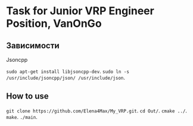 # Task for Junior VRP Engineer Position, VanOnGo

## Зависимости

Jsoncpp

`sudo apt-get install libjsoncpp-dev`.
`sudo ln -s /usr/include/jsoncpp/json/ /usr/include/json`.

## How to use

`git clone https://github.com/Elena4Max/My_VRP.git`.
`cd Out/`.
`cmake ../`.
`make`.
`./main`.
